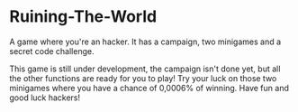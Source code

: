 # Ruining-The-World
A game where you're an hacker. It has a campaign, two minigames and a secret code challenge.

This game is still under development, the campaign isn't done yet, but all the other functions are ready for you to play!
Try your luck on those two minigames where you have a chance of 0,0006% of winning.
Have fun and good luck hackers!
